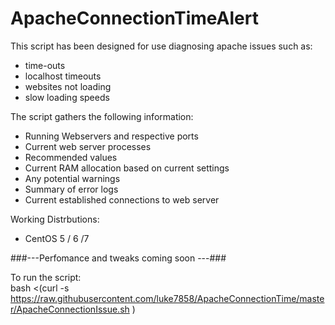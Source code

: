 # ApacheConnectionTimeAlert
This script has been designed for use diagnosing apache issues such as:
- time-outs
- localhost timeouts
- websites not loading
- slow loading speeds

The script gathers the following information:
- Running Webservers and respective ports
- Current web server processes
- Recommended values
- Current RAM allocation based on current settings
- Any potential warnings
- Summary of error logs
- Current established connections to web server

Working Distrbutions:
- CentOS 5 / 6 /7


###---Perfomance and tweaks coming soon ---###

To run the script:  
bash <(curl -s https://raw.githubusercontent.com/luke7858/ApacheConnectionTime/master/ApacheConnectionIssue.sh )
